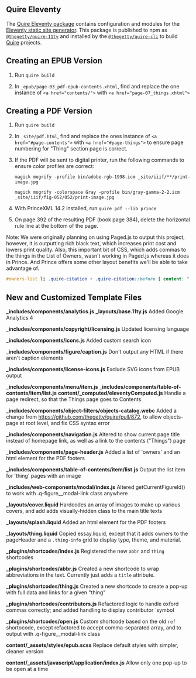 ## Quire Eleventy

The [Quire Eleventy package](https://github.com/thegetty/quire/tree/main/packages/11ty) contains configuration and modules for the [Eleventy static site generator](https://11ty.dev). This package is published to npm as [`@thegetty/quire-11ty`](https://www.npmjs.com/package/@thegetty/quire-11ty) and installed by the [`@thegetty/quire-cli`](https://www.npmjs.com/package/@thegetty/quire-cli) to build [Quire](https://quire.getty.edu) projects.

## Creating an EPUB Version

1. Run `quire build`

2. In `_epub/page-03_pdf-epub-contents.xhtml`, find and replace the one instance of `<a href="contents/">` with `<a href="page-07_things.xhtml">`

## Creating a PDF Version

1. Run `quire build`

2. In `_site/pdf.html`, find and replace the ones instance of `<a href="#page-contents">` with `<a href="#page-things">` to ensure page numbering for "Thing" section page is correct.

3. If the PDF will be sent to digital printer, run the following commands to ensure color profiles are correct:

    ```
    magick mogrify -profile bin/adobe-rgb-1998.icm _site/iiif/**/print-image.jpg
    ```

    ```
    magick mogrify -colorspace Gray -profile bin/gray-gamma-2-2.icm _site/iiif/fig-052/052/print-image.jpg
    ```

4. With PrinceXML 14.2 installed, run `quire pdf --lib prince`

5. On page 392 of the resulting PDF (book page 384), delete the horizontal rule line at the bottom of the page.

Note: We were originally planning on using Paged.js to output this project, however, it is outputting rich black text, which increases print cost and lowers print quality. Also, this important bit of CSS, which adds commas to the things in the List of Owners, wasn't working in Paged.js whereas it does in Prince. And Prince offers some other layout benefits we'll be able to take advantage of.

```css
#owners-list li .quire-citation + .quire-citation::before { content: ", "; }
```

## New and Customized Template Files

**_includes/components/analytics.js**
**_layouts/base.11ty.js**
Added Google Analytics 4

**_includes/components/copyright/licensing.js**
Updated licensing language

**_includes/components/icons.js**
Added custom search icon

**_includes/components/figure/caption.js**
Don't output any HTML if there aren't caption elements

**_includes/components/license-icons.js**
Exclude SVG icons from EPUB output

**_includes/components/menu/item.js**
**_includes/components/table-of-contents/item/list.js**
**content/_computed/eleventyComputed.js**
Handle a page redirect, so that the Things page goes to Contents

**_includes/components/object-filters/objects-catalog.webc**
Added a change from https://github.com/thegetty/quire/pull/872, to allow objects-page at root level, and fix CSS syntax error

**_includes/components/navigation.js**
Altered to show current page title instead of homepage link, as well as a link to the contents ("Things") page

**_includes/components/page-header.js**
Added a list of 'owners' and an html element for the PDF footers

**_includes/components/table-of-contents/item/list.js**
Output the list item for 'thing' pages with an image

**_includes/web-components/modal/index.js**
Altered getCurrentFigureId() to work with .q-figure__modal-link class anywhere

**_layouts/cover.liquid**
Hardcodes an array of images to make up various covers, and add adds visually-hidden class to the main title texts

**_layouts/splash.liquid**
Added an html element for the PDF footers

**_layouts/thing.liquid**
Copied essay.liquid, except that it adds owners to the pageHeader and a `.thing-info` grid to display type, theme, and material.

**_plugins/shortcodes/index.js**
Registered the new `abbr` and `thing` shortcodes

**_plugins/shortcodes/abbr.js**
Created a new shortcode to wrap abbreviations in the text. Currently just adds a `title` attribute.

**_plugins/shortcodes/thing.js**
Created a new shortcode to create a pop-up with full data and links for a given "thing"

**_plugins/shortcodes/contributors.js**
Refactored logic to handle oxford commas correctly; and added handling to display contributor `symbol

**_plugins/shortcodes/open.js**
Custom shortcode based on the old `ref` shortocode, except refactored to accept comma-separated array, and to output with .q-figure__modal-link class

**content/_assets/styles/epub.scss**
Replace default styles with simpler, cleaner version

**content/_assets/javascript/application/index.js**
Allow only one pop-up to be open at a time
